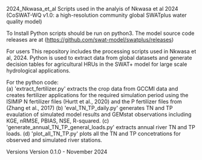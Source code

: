 2024_Nkwasa_et_al
Scripts used in the analyis of Nkwasa et al 2024 (CoSWAT-WQ v1.0: a high-resolution community global SWATplus water quality model)

To Install
Python scripts should be run on python3.
The model source code releases are at (https://github.com/swat-model/swatplus/releases)

For users
This repository includes the processing  scripts used in Nkwasa et al, 2024. Python is used to extract data from global datasets and generate decision tables for agricultural HRUs in the SWAT+ model 
for large scale hydrological applications.

For the python code:  
 (a) 'extract_fertilizer.py' extracts the crop data from GCCMI data and creates fertilizer applications for the required simulation period using the ISIMIP N fertilizer files (Hurtt et al., 2020)  and the P fertilizer files from (Zhang et al., 2017) 
 (b) 'eval_TN_TP_daily.py' generates TN and TP evaulation of simulated model results and GEMstat observations including KGE, nRMSE, PBIAS, NSE, R-squared. 
 (c) 'generate_annual_TN_TP_general_loads.py' extracts annual river TN and TP loads.
 (d) 'plot_all_TN_TP.py'  plots all the TN and TP concetrations for observed and simulated river stations.


Versions
Version 0.1.0 - November 2024